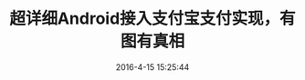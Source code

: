 ---
title: 超详细Android接入支付宝支付实现，有图有真相
date: 2016-4-15 15:25:44
categories: Android
tags: 
    - Android
    - 支付
---